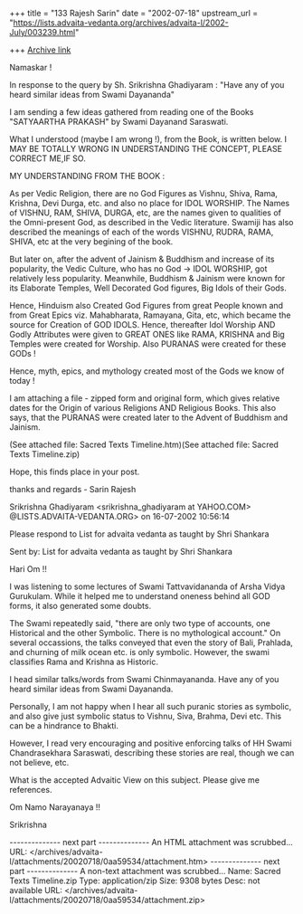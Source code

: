 +++
title = "133 Rajesh Sarin"
date = "2002-07-18"
upstream_url = "https://lists.advaita-vedanta.org/archives/advaita-l/2002-July/003239.html"

+++
[Archive link](https://lists.advaita-vedanta.org/archives/advaita-l/2002-July/003239.html)



Namaskar !

In response to the query by Sh. Srikrishna Ghadiyaram :
"Have any of you heard similar ideas from Swami Dayananda"

I am sending a few ideas gathered from reading one of the
Books "SATYAARTHA PRAKASH" by Swami Dayanand Saraswati.

What I understood (maybe I am wrong !), from the Book, is written
below. I MAY BE TOTALLY WRONG IN UNDERSTANDING THE CONCEPT, PLEASE
CORRECT ME,IF SO.

MY UNDERSTANDING FROM THE BOOK :

As per Vedic Religion, there are no God Figures as Vishnu,
Shiva, Rama, Krishna, Devi Durga, etc. and also no place for
IDOL WORSHIP. The Names of VISHNU, RAM, SHIVA, DURGA, etc, are
the names given to qualities of the Omni-present God, as described
in the Vedic literature. Swamiji has also described the meanings of
each of the words VISHNU, RUDRA, RAMA, SHIVA, etc at the very
begining of the book.

But later on, after the advent of Jainism & Buddhism and increase of its
popularity, the Vedic Culture, who has no God -> IDOL WORSHIP,
got relatively less popularity. Meanwhile, Buddhism & Jainism were known
for its Elaborate Temples, Well Decorated God figures, Big Idols
of their Gods.

Hence, Hinduism also Created God Figures from great People known
and from Great Epics viz. Mahabharata, Ramayana, Gita, etc, which
became the source for Creation of GOD IDOLS. Hence, thereafter Idol Worship
AND Godly Attributes were given to GREAT ONES like RAMA, KRISHNA and Big
Temples were created for Worship. Also PURANAS were created for these GODs
!

Hence, myth, epics, and mythology created most of the Gods we know of today
!

I am attaching a file - zipped form and original form, which gives
relative dates for the Origin of various Religions AND Religious Books.
This also says, that the PURANAS were created later to the Advent of
Buddhism and Jainism.

(See attached file: Sacred Texts Timeline.htm)(See attached file: Sacred
Texts Timeline.zip)

Hope, this finds place in your post.

thanks and regards - Sarin Rajesh






Srikrishna Ghadiyaram <srikrishna_ghadiyaram at YAHOO.COM>
@LISTS.ADVAITA-VEDANTA.ORG> on 16-07-2002 10:56:14

Please respond to List for advaita vedanta as taught by Shri Shankara
       <ADVAITA-L at LISTS.ADVAITA-VEDANTA.ORG>

Sent by:    List for advaita vedanta as taught by Shri Shankara
       <ADVAITA-L at LISTS.ADVAITA-VEDANTA.ORG>


Hari Om !!

I was listening to some lectures of Swami Tattvavidananda of Arsha Vidya
Gurukulam. While it helped me to understand oneness behind all GOD forms,
it also generated some doubts.

The Swami repeatedly said, "there are only two type of accounts, one
Historical and the other Symbolic. There is no mythological account." On
several occassions, the talks conveyed that even the story of Bali,
Prahlada, and churning of milk ocean etc. is only symbolic. However, the
swami classifies Rama and Krishna as Historic.

I head similar talks/words from Swami Chinmayananda. Have any of you heard
similar ideas from Swami Dayananda.

Personally, I am not happy when I hear all such puranic stories as
symbolic, and also give just symbolic status to Vishnu, Siva, Brahma, Devi
etc. This can be a hindrance to Bhakti.

However, I read very encouraging and positive enforcing talks of HH Swami
Chandrasekhara Saraswati, describing these stories are real, though we can
not believe, etc.

What is the accepted Advaitic View on this subject. Please give me
references.

Om Namo Narayanaya !!

Srikrishna


-------------- next part --------------
An HTML attachment was scrubbed...
URL: </archives/advaita-l/attachments/20020718/0aa59534/attachment.htm>
-------------- next part --------------
A non-text attachment was scrubbed...
Name: Sacred Texts Timeline.zip
Type: application/zip
Size: 9308 bytes
Desc: not available
URL: </archives/advaita-l/attachments/20020718/0aa59534/attachment.zip>
